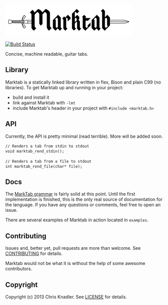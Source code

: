 ![marktab](docs/marktab.png)

[![Build Status](https://travis-ci.org/cknadler/marktab.png?branch=master)](https://travis-ci.org/cknadler/marktab)

Concise, machine readable, guitar tabs.

## Library

Marktab is a statically linked library written in flex, Bison and plain C99 (no
libraries). To get Marktab up and running in your project:

* build and install it
* link against Marktab with `-lmt`
* include Marktab's header in your project with `#include <marktab.h>`

## API

Currently, the API is pretty minimal (read terrible). More will be added soon.

```
// Renders a tab from stdin to stdout
void marktab_rend_stdin();

// Renders a tab from a file to stdout
int marktab_rend_file(char* file);
```

## Docs

The [MarkTab grammar](https://github.com/cknadler/marktab/blob/master/docs/grammar.md) is fairly solid at this point. Until the first implementation is finished, this is the only real source of documentation for the language. If you have any questions or comments, feel free to open an issue.

There are several examples of Marktab in action located in `examples`.

## Contributing

Issues and, better yet, pull requests are more than welcome. See [CONTRIBUTING](https://github.com/cknadler/marktab/blob/master/CONTRIBUTING.md) for details.

Marktab would not be what it is without the help of some awesome contributors.

## Copyright

Copyright (c) 2013 Chris Knadler. See [LICENSE](https://github.com/cknadler/marktab/blob/master/LICENSE) for details.
